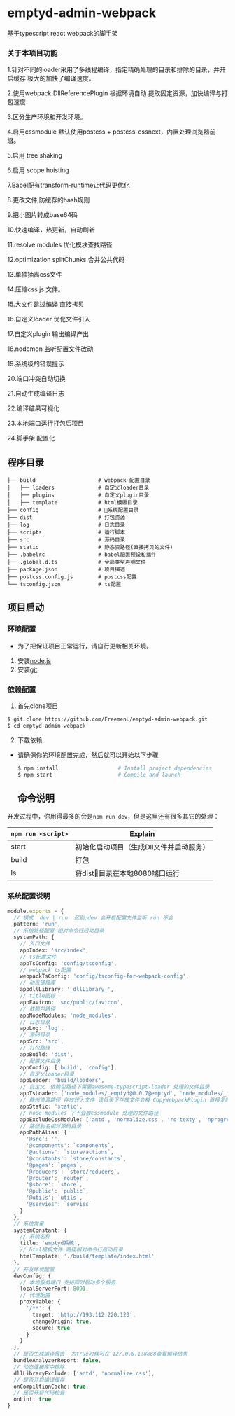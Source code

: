# emptyd-admin-webpack
基于typescript react webpack的脚手架 


### 关于本项目功能

1.针对不同的loader采用了多线程编译，指定精确处理的目录和排除的目录，并开启缓存 极大的加快了编译速度。

2.使用webpack.DllReferencePlugin 根据环境自动 提取固定资源，加快编译与打包速度

3.区分生产环境和开发环境。

4.启用cssmodule 默认使用postcss + postcss-cssnext，内置处理浏览器前缀。

5.启用 tree shaking 

6.启用 scope hoisting  

7.Babel配有transform-runtime让代码更优化

8.更改文件,防缓存的hash规则
 
9.把小图片转成base64码  

10.快速编译，热更新，自动刷新

11.resolve.modules 优化模块查找路径 

12.optimization splitChunks 合并公共代码

13.单独抽离css文件

14.压缩css js 文件。

15.大文件跳过编译 直接拷贝

16.自定义loader 优化文件引入 

17.自定义plugin 输出编译产出 

18.nodemon 监听配置文件改动

19.系统级的错误提示

20.端口冲突自动切换 

21.自动生成编译日志

22.编译结果可视化 

23.本地端口运行打包后项目 

24.脚手架 配置化
## 程序目录

```
├── build                    # webpack 配置目录
│   ├── loaders              # 自定义loader目录
│   ├── plugins              # 自定义plugin目录
│   ├── template             # html模版目录
├── config                   # 系统配置目录
├── dist                     # 打包资源
├── log                      # 日志目录
├── scripts                  # 运行脚本
├── src                      # 源码目录
├── static                   # 静态资路径(直接拷贝的文件)
├── .babelrc                 # babel配置预设和插件
├── .global.d.ts             # 全局类型声明文件
├── package.json             # 项目描述
├── postcss.config.js        # postcss配置
└── tsconfig.json            # ts配置
```

## 项目启动

### 环境配置
* 为了把保证项目正常运行，请自行更新相关环境。
1. 安装[node.js](https://nodejs.org/)
2. 安装[git](https://git-scm.com/)

### 依赖配置
1. 首先clone项目
```bash
$ git clone https://github.com/FreemenL/emptyd-admin-webpack.git
$ cd emptyd-admin-webpack
```
2. 下载依赖
* 请确保你的环境配置完成，然后就可以开始以下步骤
  ```bash
  $ npm install                   # Install project dependencies
  $ npm start                     # Compile and launch
  ```

  ## 命令说明

开发过程中，你用得最多的会是`npm run dev`，但是这里还有很多其它的处理：

|`npm run <script>`|Explain|
|------------------|-----------|
|start|初始化启动项目（生成Dll文件并启动服务）|
|build|打包|
|ls|将dist目录在本地8080端口运行|

### 系统配置说明

```typescript
module.exports = {
  // 模式  dev | run  区别:dev 会开启配置文件监听 run 不会
  pattern: 'run',
  // 系统路径配置 相对命令行启动目录 
  systemPath: {
    // 入口文件
    appIndex: 'src/index',
    // ts配置文件
    appTsConfig: 'config/tsconfig',
    // webpack ts配置
    webpackTsConfig: 'config/tsconfig-for-webpack-config',
    // 动态链接库
    appdllLibrary: '_dllLibrary_',
    // title图标
    appFavicon: 'src/public/favicon',
    // 依赖包路径
    appNodeModules: 'node_modules',
    // 日志目录
    appLog: 'log',
    // 源码目录
    appSrc: 'src',
    // 打包路径
    appBuild: 'dist',
    // 配置文件目录
    appConfig: ['build', 'config'],
    // 自定义loader目录
    appLoader: 'build/loaders',
    // 自定义　依赖包路径下需要awesome-typescript-loader 处理的文件目录
    appTsLoader: ['node_modules/_emptyd@0.0.7@emptyd', 'node_modules/_freetool@0.0.2@freetool'],
    // 静态资源路径 存放较大文件 该目录下存放文件会被 CopyWebpackPlugin 直接复制到打包后dist/static 路径
    appStatic: 'static',
    // node_modules 下不会被cssmodule 处理的文件路径
    appExcludeCssModule: ['antd', 'normalize.css', 'rc-texty', 'nprogress', 'braft-editor', 'rc-queue-anim', 'viewerjs'],
    // 路径别名相对源码目录
    appPathAlias: {
      '@src': '',
      '@components': `components`,
      '@actions': `store/actions`,
      '@constants': `store/constants`,
      '@pages': `pages`,
      '@reducers': `store/reducers`,
      '@router': `router`,
      '@store': `store`,
      '@public': `public`,
      '@utils': `utils`,
      '@servies': `servies`
    }
  },
  // 系统常量
  systemConstant: {
    // 系统名称
    title: 'emptyd系统',
    // html模板文件 路径相对命令行启动目录
    htmlTemplate: './build/template/index.html'
  },
  // 开发环境配置
  devConfig: {
    // 本地服务端口 支持同时启动多个服务
    localServerPort: 8091,
    // 代理配置
    proxyTable: {
      '/**': {
        target: 'http://193.112.220.120',
        changeOrigin: true,
        secure: true
      }
    }
  },
  // 是否生成编译报告  为true时候可在 127.0.0.1:8888查看编译结果
  bundleAnalyzerReport: false,
  // 动态连接库中排除
  dllLibraryExclude: ['antd', 'normalize.css'],
  // 是否开启编译缓存 
  onCompiltionCache: true,
  // 是否开启代码检查 
  onLint: true
}

```
